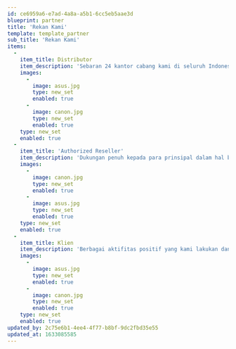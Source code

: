 ```yaml
---
id: ce6959a6-e7ad-4a8a-a5b1-6cc5eb5aae3d
blueprint: partner
title: 'Rekan Kami'
template: template_partner
sub_title: 'Rekan Kami'
items:
  -
    item_title: Distributor
    item_description: 'Sebaran 24 kantor cabang kami di seluruh Indonesia, menjadikan PT Air Mas Perkasa sebagai mitra distributor terpercaya di kelasnya.'
    images:
      -
        image: asus.jpg
        type: new_set
        enabled: true
      -
        image: canon.jpg
        type: new_set
        enabled: true
    type: new_set
    enabled: true
  -
    item_title: 'Authorized Reseller'
    item_description: 'Dukungan penuh kepada para prinsipal dalam hal bisnis selama ini, menjadikan PT Air Mas Perkasa dipercaya sebagai Authorized Reseller untuk merek-merek global ternama di Indonesia.'
    images:
      -
        image: canon.jpg
        type: new_set
        enabled: true
      -
        image: asus.jpg
        type: new_set
        enabled: true
    type: new_set
    enabled: true
  -
    item_title: Klien
    item_description: 'Berbagai aktifitas positif yang kami lakukan dan publikasikan, membuktikan bahwa kami PT Air Mas Perkasa membuka diri untuk bekerja sama dengan siapa saja. Baik itu atas nama pribadi maupun institusi.'
    images:
      -
        image: asus.jpg
        type: new_set
        enabled: true
      -
        image: canon.jpg
        type: new_set
        enabled: true
    type: new_set
    enabled: true
updated_by: 2c75e6b1-4ee4-4f77-b8bf-9dc2fbd35e55
updated_at: 1633085585
---
```

